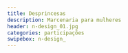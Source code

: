 ```yaml
---
title: Desprincesas 
description: Marcenaria para mulheres 
header: n-design_01.jpg
categories: participações
swipebox: n-design_
---
```

